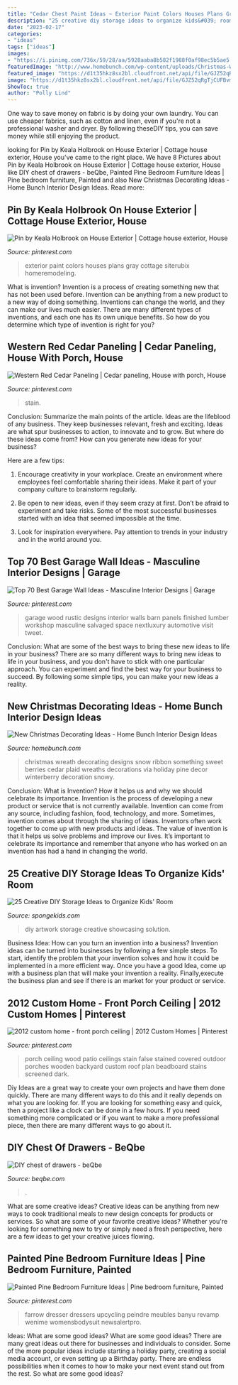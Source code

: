 ```yaml
---
title: "Cedar Chest Paint Ideas ~ Exterior Paint Colors Houses Plans Gray Cottage Siterubix Homeremodeling"
description: "25 creative diy storage ideas to organize kids&#039; room"
date: "2023-02-17"
categories:
- "ideas"
tags: ["ideas"]
images:
- "https://i.pinimg.com/736x/59/28/aa/5928aaba8b582f1988f0af98ec5b5ae5.jpg"
featuredImage: "http://www.homebunch.com/wp-content/uploads/Christmas-Wreath-Plaid-Ribbon-Snow-Cedar-Red-Berries-Pine.-From-Etsy.-Wreath-ChristmasWreath-Sweet-Something-Designs..jpg"
featured_image: "https://d1t35hkz8sx2bl.cloudfront.net/api/file/GJZ52qRgTjCUFBvmhIjb?cache=true"
image: "https://d1t35hkz8sx2bl.cloudfront.net/api/file/GJZ52qRgTjCUFBvmhIjb?cache=true"
ShowToc: true
author: "Polly Lind"
---
```



One way to save money on fabric is by doing your own laundry. You can use cheaper fabrics, such as cotton and linen, even if you're not a professional washer and dryer. By following theseDIY tips, you can save money while still enjoying the product.

	

		
looking for Pin by Keala Holbrook on House Exterior | Cottage house exterior, House you've came to the right place. We have 8 Pictures about Pin by Keala Holbrook on House Exterior | Cottage house exterior, House like DIY chest of drawers - beQbe, Painted Pine Bedroom Furniture Ideas | Pine bedroom furniture, Painted and also New Christmas Decorating Ideas - Home Bunch Interior Design Ideas. Read more:
		
    
## Pin By Keala Holbrook On House Exterior | Cottage House Exterior, House

<img loading=lazy src="https://i.pinimg.com/736x/62/6c/34/626c34cdfda6c0c1007998cb029bac4f.jpg" onerror="this.onerror=null;this.src='https://tse3.mm.bing.net/th?id=OIP.kN_DCFyB0b2MDj8FylrqWAHaNL&amp;pid=15.1';" alt="Pin by Keala Holbrook on House Exterior | Cottage house exterior, House">

_Source: pinterest.com_

>exterior paint colors houses plans gray cottage siterubix homeremodeling. 

	

What is invention?
Invention is a process of creating something new that has not been used before. Invention can be anything from a new product to a new way of doing something. Inventions can change the world, and they can make our lives much easier. There are many different types of inventions, and each one has its own unique benefits. So how do you determine which type of invention is right for you?

    
## Western Red Cedar Paneling | Cedar Paneling, House With Porch, House

<img loading=lazy src="https://i.pinimg.com/736x/c0/c2/95/c0c295876be1066b2b1b860a83a3820d.jpg" onerror="this.onerror=null;this.src='https://tse4.mm.bing.net/th?id=OIP.CxEKurMhzFi4XkPKWSRpIQHaLH&amp;pid=15.1';" alt="Western Red Cedar Paneling | Cedar paneling, House with porch, House">

_Source: pinterest.com_

>stain. 

	

Conclusion: Summarize the main points of the article.
Ideas are the lifeblood of any business. They keep businesses relevant, fresh and exciting. Ideas are what spur businesses to action, to innovate and to grow.
But where do these ideas come from? How can you generate new ideas for your business?

Here are a few tips:

1. Encourage creativity in your workplace. Create an environment where employees feel comfortable sharing their ideas. Make it part of your company culture to brainstorm regularly.

2. Be open to new ideas, even if they seem crazy at first. Don’t be afraid to experiment and take risks. Some of the most successful businesses started with an idea that seemed impossible at the time.

3. Look for inspiration everywhere. Pay attention to trends in your industry and in the world around you.

    
## Top 70 Best Garage Wall Ideas - Masculine Interior Designs | Garage

<img loading=lazy src="https://i.pinimg.com/736x/59/28/aa/5928aaba8b582f1988f0af98ec5b5ae5.jpg" onerror="this.onerror=null;this.src='https://tse4.mm.bing.net/th?id=OIP.3EdCvao5xso69dPeqJ8XTQHaHa&amp;pid=15.1';" alt="Top 70 Best Garage Wall Ideas - Masculine Interior Designs | Garage">

_Source: pinterest.com_

>garage wood rustic designs interior walls barn panels finished lumber workshop masculine salvaged space nextluxury automotive visit tweet. 

	

Conclusion: What are some of the best ways to bring these new ideas to life in your business?
There are so many different ways to bring new ideas to life in your business, and you don't have to stick with one particular approach. You can experiment and find the best way for your business to succeed. By following some simple tips, you can make your new ideas a reality.

    
## New Christmas Decorating Ideas - Home Bunch Interior Design Ideas

<img loading=lazy src="http://www.homebunch.com/wp-content/uploads/Christmas-Wreath-Plaid-Ribbon-Snow-Cedar-Red-Berries-Pine.-From-Etsy.-Wreath-ChristmasWreath-Sweet-Something-Designs..jpg" onerror="this.onerror=null;this.src='https://tse1.mm.bing.net/th?id=OIP.dk1UBcVOO7nRlmXrhSvBJAHaLH&amp;pid=15.1';" alt="New Christmas Decorating Ideas - Home Bunch Interior Design Ideas">

_Source: homebunch.com_

>christmas wreath decorating designs snow ribbon something sweet berries cedar plaid wreaths decorations via holiday pine decor winterberry decoration snowy. 

	

Conclusion: What is Invention? How it helps us and why we should celebrate its importance.
Invention is the process of developing a new product or service that is not currently available. Invention can come from any source, including fashion, food, technology, and more. Sometimes, invention comes about through the sharing of ideas. Inventors often work together to come up with new products and ideas. The value of invention is that it helps us solve problems and improve our lives. It’s important to celebrate its importance and remember that anyone who has worked on an invention has had a hand in changing the world.

    
## 25 Creative DIY Storage Ideas To Organize Kids&#039; Room

<img loading=lazy src="http://spongekids.com/wp-content/uploads/2016/11/kids-room-storage/26-kids-room-storage.jpg" onerror="this.onerror=null;this.src='https://tse1.mm.bing.net/th?id=OIP.py6u-uS8CIupNquW-i_h3AHaLJ&amp;pid=15.1';" alt="25 Creative DIY Storage Ideas to Organize Kids&#039; Room">

_Source: spongekids.com_

>diy artwork storage creative showcasing solution. 

	

Business Idea: How can you turn an invention into a business?
Invention ideas can be turned into businesses by following a few simple steps. To start, identify the problem that your invention solves and how it could be implemented in a more efficient way. Once you have a good Idea, come up with a business plan that will make your invention a reality. Finally,execute the business plan and see if there is an market for your product or service.

    
## 2012 Custom Home - Front Porch Ceiling | 2012 Custom Homes | Pinterest

<img loading=lazy src="https://s-media-cache-ak0.pinimg.com/736x/af/ee/ce/afeece3c4ac03270eb7a735804548806.jpg" onerror="this.onerror=null;this.src='https://tse2.mm.bing.net/th?id=OIP.9rWt9cnbSG0P-BSU-Hi-QAHaLD&amp;pid=15.1';" alt="2012 custom home - front porch ceiling | 2012 Custom Homes | Pinterest">

_Source: pinterest.com_

>porch ceiling wood patio ceilings stain false stained covered outdoor porches wooden backyard custom roof plan beadboard stains screened dark. 

	

Diy Ideas are a great way to create your own projects and have them done quickly. There are many different ways to do this and it really depends on what you are looking for. If you are looking for something easy and quick, then a project like a clock can be done in a few hours. If you need something more complicated or if you want to make a more professional piece, then there are many different ways to go about it.

    
## DIY Chest Of Drawers - BeQbe

<img loading=lazy src="https://d1t35hkz8sx2bl.cloudfront.net/api/file/GJZ52qRgTjCUFBvmhIjb?cache=true" onerror="this.onerror=null;this.src='https://tse1.mm.bing.net/th?id=OIP.w9ueMmVa9g3whTecLhHbEAHaHa&amp;pid=15.1';" alt="DIY chest of drawers - beQbe">

_Source: beqbe.com_

>. 

	

What are some creative ideas?
Creative ideas can be anything from new ways to cook traditional meals to new design concepts for products or services. So what are some of your favorite creative ideas? Whether you're looking for something new to try or simply need a fresh perspective, here are a few ideas to get your creative juices flowing.

    
## Painted Pine Bedroom Furniture Ideas | Pine Bedroom Furniture, Painted

<img loading=lazy src="https://i.pinimg.com/736x/81/b9/d2/81b9d2956ad3f5488913bf56fb5c286a.jpg" onerror="this.onerror=null;this.src='https://tse4.mm.bing.net/th?id=OIP.Gt63I1LXyVw8Yi7__SNM9wHaJ3&amp;pid=15.1';" alt="Painted Pine Bedroom Furniture Ideas | Pine bedroom furniture, Painted">

_Source: pinterest.com_

>farrow dresser dressers upcycling peindre meubles banyu revamp wenime womensbodysuit newsalertpro. 

	

Ideas: What are some good ideas?
What are some good ideas?
There are many great ideas out there for businesses and individuals to consider. Some of the more popular ideas include starting a holiday party, creating a social media account, or even setting up a Birthday party. There are endless possibilities when it comes to how to make your next event stand out from the rest. So what are some good ideas?

